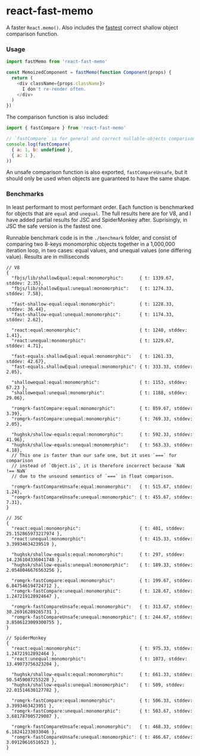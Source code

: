# react-fast-memo

A faster `React.memo()`. Also includes the [fastest](#benchmarks) correct shallow object comparison function.

### Usage

```javascript
import fastMemo from 'react-fast-memo'

const MemoizedComponent = fastMemo(function Component(props) {
  return (
    <div className={props.className}>
      I don't re-render often.
    </div>
  )
})
```

The comparison function is also included:

```javascript
import { fastCompare } from 'react-fast-memo'

// `fastCompare` is for general and correct nullable-objects comparison
console.log(fastCompare(
  { a: 1, b: undefined },
  { a: 1 },
))
```

An unsafe comparison function is also exported, `fastCompareUnsafe`, but it should only be used when objects are guaranteed to have the same shape.

### Benchmarks

In least performant to most performant order. Each function is benchmarked for objects that are `equal` and `unequal`.
The full results here are for V8, and I have added partial results for JSC and SpiderMonkey after. Suprisingly, in JSC
the safe version is the fastest one.

Runnable benchmark code is in the `./benchmark` folder, and consist of comparing two 8-keys monomorphic objects together
in a 1,000,000 iteration loop, in two cases: equal values, and unequal values (one differing value). Results are in
milliseconds

```jsonc
// V8
{
  "fbjs/lib/shallowEqual:equal:monomorphic":      { t: 1339.67, stddev: 2.35},
  "fbjs/lib/shallowEqual:unequal:monomorphic":    { t: 1274.33, stddev: 7.58},

  "fast-shallow-equal:equal:monomorphic":         { t: 1228.33, stddev: 36.44},
  "fast-shallow-equal:unequal:monomorphic":       { t: 1174.33, stddev: 2.62},

  "react:equal:monomorphic":                      { t: 1240, stddev: 1.41},
  "react:unequal:monomorphic":                    { t: 1229.67, stddev: 4.71},

  "fast-equals.shallowEqual:equal:monomorphic":   { t: 1261.33, stddev: 42.67},
  "fast-equals.shallowEqual:unequal:monomorphic": { t: 333.33, stddev: 2.05},

  "shallowequal:equal:monomorphic":               { t: 1153, stddev: 67.23 },
  "shallowequal:unequal:monomorphic":             { t: 1188, stddev: 29.06},

  "romgrk-fastCompare:equal:monomorphic":         { t: 859.67, stddev: 3.39},
  "romgrk-fastCompare:unequal:monomorphic":       { t: 769.33, stddev: 2.05},

  "hughsk/shallow-equals:equal:monomorphic":      { t: 592.33, stddev: 41.96},
  "hughsk/shallow-equals:unequal:monomorphic":    { t: 563.33, stddev: 4.18},
  // This one is faster than our safe one, but it uses `===` for comparison
  // instead of `Object.is`, it is therefore incorrect because `NaN !== NaN`
  // due to the unsound semantics of `===` in float comparison.

  "romgrk-fastCompareUnsafe:equal:monomorphic":   { t: 515.67, stddev: 1.24},
  "romgrk-fastCompareUnsafe:unequal:monomorphic": { t: 455.67, stddev: 7.31},
}
```

```jsonc
// JSC
{
  "react:equal:monomorphic":                      { t: 401, stddev: 25.152865973217974 },
  "react:unequal:monomorphic":                    { t: 415.33, stddev: 3.39934634239519 },

  "hughsk/shallow-equals:equal:monomorphic":      { t: 297, stddev: 14.236104336041748 },
  "hughsk/shallow-equals:unequal:monomorphic":    { t: 189.33, stddev: 2.0548046676563256 },

  "romgrk-fastCompare:equal:monomorphic":         { t: 199.67, stddev: 6.847546194724712 },
  "romgrk-fastCompare:unequal:monomorphic":       { t: 128.67, stddev: 1.247219128924647 },

  "romgrk-fastCompareUnsafe:equal:monomorphic":   { t: 313.67, stddev: 30.26916289265731 },
  "romgrk-fastCompareUnsafe:unequal:monomorphic": { t: 244.67, stddev: 3.8586123009300755 },
}
```

```jsonc
// SpiderMonkey
{
  "react:equal:monomorphic":                      { t: 975.33, stddev: 1.24721912892464 },
  "react:unequal:monomorphic":                    { t: 1073, stddev: 13.49073756323204 },

  "hughsk/shallow-equals:equal:monomorphic":      { t: 661.33, stddev: 50.5459087255228 },
  "hughsk/shallow-equals:unequal:monomorphic":    { t: 509, stddev: 22.01514630127782 },

  "romgrk-fastCompare:equal:monomorphic":         { t: 506.33, stddev: 3.3993463423951 },
  "romgrk-fastCompare:unequal:monomorphic":       { t: 503.67, stddev: 3.681787005729087 },

  "romgrk-fastCompareUnsafe:equal:monomorphic":   { t: 468.33, stddev: 6.18241233033046 },
  "romgrk-fastCompareUnsafe:unequal:monomorphic": { t: 466.67, stddev: 3.09120616516523 },
}
```
